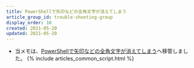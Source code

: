 ```yaml
---
title: PowerShellで矢印などの全角文字が消えてしまう
article_group_id: trouble-shooting-group
display_order: 10
created: 2021-05-20
updated: 2021-05-20
---
```

- 当メモは、[PowerShellで矢印などの全角文字が消えてしまう](https://thinktwice.tech/it/powershell/arrows_and_other_double_byte_characters_disappear_in_powershell/)へ移管しました。
{% include articles_common_script.html %}
